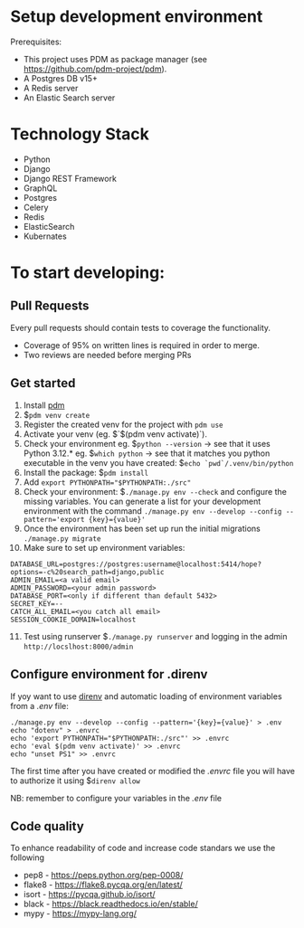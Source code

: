 Setup development environment
=============================

Prerequisites:
- This project uses PDM as package manager (see https://github.com/pdm-project/pdm).
- A Postgres DB v15+
- A Redis server
- An Elastic Search server


Technology Stack
================

- Python
- Django
- Django REST Framework
- GraphQL
- Postgres
- Celery
- Redis
- ElasticSearch
- Kubernates


To start developing:
====================

Pull Requests
-------------

Every pull requests should contain tests to coverage the functionality.
- Coverage of 95% on written lines is required in order to merge.
- Two reviews are needed before merging PRs


Get started
-----------

1. Install [pdm](https://github.com/pdm-project/pdm#installation)
2. $`pdm venv create`
3. Register the created venv for the project with `pdm use` 
4. Activate your venv (eg. $`$(pdm venv activate)`).
5. Check your environment
   eg. $`python --version` -> see that it uses Python 3.12.*
   eg. $`which python` -> see that it matches you python executable in the venv you have created: $```echo `pwd`/.venv/bin/python```
6. Install the package: $`pdm install`
7. Add `export PYTHONPATH="$PYTHONPATH:./src"`
8. Check your environment: $`./manage.py env --check` and configure the missing variables.
   You can generate a list for your development environment with the command `./manage.py env --develop --config --pattern='export {key}={value}'`
9. Once the environment has been set up run the initial migrations `./manage.py migrate`
10. Make sure to set up environment variables:
```
DATABASE_URL=postgres://postgres:username@localhost:5414/hope?options=-c%20search_path=django,public
ADMIN_EMAIL=<a valid email>
ADMIN_PASSWORD=<your admin password>
DATABASE_PORT=<only if different than default 5432>
SECRET_KEY=--
CATCH_ALL_EMAIL=<you catch all email>
SESSION_COOKIE_DOMAIN=localhost
```
11. Test using runserver $`./manage.py runserver` and logging in the admin `http://locslhost:8000/admin`


Configure environment for .direnv
---------------------------------

If yoy want to use [direnv](https://direnv.net/) and automatic loading of environment variables from a _.env_ file:
    
    ./manage.py env --develop --config --pattern='{key}={value}' > .env
    echo "dotenv" > .envrc
    echo 'export PYTHONPATH="$PYTHONPATH:./src"' >> .envrc
    echo 'eval $(pdm venv activate)' >> .envrc
    echo "unset PS1" >> .envrc

The first time after you have created or modified the _.envrc_ file you will have to authorize it using $`direnv allow`

NB: remember to configure your variables in the _.env_ file


Code quality
------------

To enhance readability of code and increase code standars we use the following  
- pep8 - https://peps.python.org/pep-0008/
- flake8 - https://flake8.pycqa.org/en/latest/
- isort - https://pycqa.github.io/isort/
- black - https://black.readthedocs.io/en/stable/
- mypy - https://mypy-lang.org/




